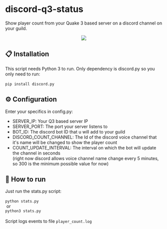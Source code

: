 # discord-q3-status
Show player count from your Quake 3 based server on a discord channel on your guild.

<p align="center">
    <img src="https://img.shields.io/github/license/verdienste/discord-q3-status">
</p>

## 📋 Installation
This script needs Python 3 to run.
Only dependency is discord.py so you only need to run:<br>
<br>
```pip install discord.py```

## ⚙ Configuration
Enter your specifics in config.py:<br>
- SERVER_IP: Your Q3 based server IP<br>
- SERVER_PORT: The port your server listens to<br>
- BOT_ID: The discord bot ID that u will add to your guild<br>
- DISCORD_COUNT_CHANNEL: The Id of the discord voice channel that it's name will be changed to show the player count <br>
- COUNT_UPDATE_INTERVAL: The interval on which the bot will update the channel in seconds<br>
(right now discord allows voice channel name change every 5 minutes, so 300 is the minimum possible value for now)

## 🚀 How to run
Just run the stats.py script: <br><br>
```python stats.py``` <br>&nbsp;or<br> ```python3 stats.py```<br><br>
Script logs events to file ```player_count.log```


